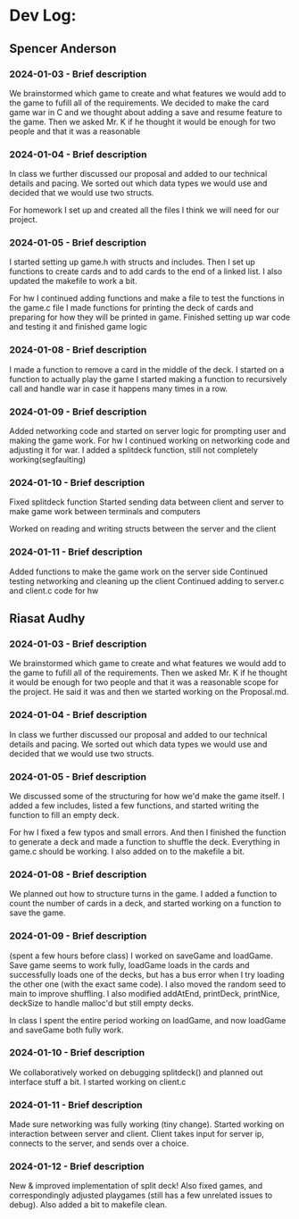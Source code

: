 # Dev Log:

## Spencer Anderson

### 2024-01-03 - Brief description
We brainstormed which game to create and what features we would add to the game to fufill all of the requirements. 
We decided to make the card game war in C and we thought about adding a save and resume feature to the game.
Then we asked Mr. K if he thought it would be enough for two people and that it was a reasonable

### 2024-01-04 - Brief description
In class we further discussed our proposal and added to our technical details and pacing.
We sorted out which data types we would use and decided that we would use two structs.

For homework I set up and created all the files I think we will need for our project.

### 2024-01-05 - Brief description
I started setting up game.h with structs and includes. Then I set up functions to create cards and to add cards to the end of a linked list.
I also updated the makefile to work a bit.
 
For hw I continued adding functions and make a file to test the functions in the game.c file
I made functions for printing the deck of cards and preparing for how they will be printed in game.
Finished setting up war code and testing it and finished game logic


### 2024-01-08 - Brief description
I made a function to remove a card in the middle of the deck.
I started on a function to actually play the game
I started making a function to recursively call and handle war in case it happens many times in a row.

### 2024-01-09 - Brief description
Added networking code and started on server logic for prompting user and making the game work.
For hw I continued working on networking code and adjusting it for war.
I added a splitdeck function, still not completely working(segfaulting)

### 2024-01-10 - Brief description
Fixed splitdeck function
Started sending data between client and server to make game work between terminals and computers

Worked on reading and writing structs between the server and the client

### 2024-01-11 - Brief description
Added functions to make the game work on the server side
Continued testing networking and cleaning up the client
Continued adding to server.c and client.c code for hw
## Riasat Audhy

### 2024-01-03 - Brief description

We brainstormed which game to create and what features we would add to the game to fufill all of the requirements.
Then we asked Mr. K if he thought it would be enough for two people and that it was a reasonable scope for the project.
He said it was and then we started working on the Proposal.md.

### 2024-01-04 - Brief description
In class we further discussed our proposal and added to our technical details and pacing.
We sorted out which data types we would use and decided that we would use two structs.

### 2024-01-05 - Brief description
We discussed some of the structuring for how we'd make the game itself. I added a few includes, listed a few functions,
and started writing the function to fill an empty deck.

For hw I fixed a few typos and small errors. And then I finished the function to generate a deck and made a function to shuffle
the deck. Everything in game.c should be working. I also added on to the makefile a bit. 

### 2024-01-08 - Brief description
We planned out how to structure turns in the game. I added a function to count the number of cards in a deck, and started working on
a function to save the game.

### 2024-01-09 - Brief description
(spent a few hours before class) I worked on saveGame and loadGame. Save game seems to work fully, loadGame loads in the cards and successfully loads one of the decks, but has a bus error when I try loading the other one (with the exact same code). I also moved the random seed to main to improve shuffling. I also modified addAtEnd, printDeck, printNice, deckSize to handle malloc'd but still empty decks.

In class I spent the entire period working on loadGame, and now loadGame and saveGame both fully work.

### 2024-01-10 - Brief description
We collaboratively worked on debugging splitdeck() and planned out interface stuff a bit. I started working on client.c

### 2024-01-11 - Brief description
Made sure networking was fully working (tiny change). Started working on interaction between server and client. Client takes input for server ip,
connects to the server, and sends over a choice.

### 2024-01-12 - Brief description
New & improved implementation of split deck! Also fixed games, and correspondingly adjusted playgames (still has a few unrelated issues to debug). Also added a bit to makefile clean.

